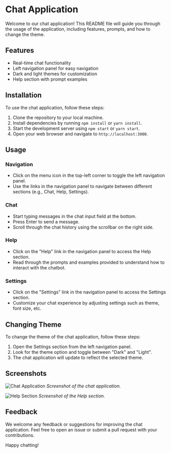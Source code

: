 # Chat Application

Welcome to our chat application! This README file will guide you through the usage of the application, including features, prompts, and how to change the theme.

## Features

- Real-time chat functionality
- Left navigation panel for easy navigation
- Dark and light themes for customization
- Help section with prompt examples

## Installation

To use the chat application, follow these steps:

1. Clone the repository to your local machine.
2. Install dependencies by running `npm install` or `yarn install`.
3. Start the development server using `npm start` or `yarn start`.
4. Open your web browser and navigate to `http://localhost:3000`.

## Usage

### Navigation

- Click on the menu icon in the top-left corner to toggle the left navigation panel.
- Use the links in the navigation panel to navigate between different sections (e.g., Chat, Help, Settings).

### Chat

- Start typing messages in the chat input field at the bottom.
- Press Enter to send a message.
- Scroll through the chat history using the scrollbar on the right side.

### Help

- Click on the "Help" link in the navigation panel to access the Help section.
- Read through the prompts and examples provided to understand how to interact with the chatbot.

### Settings

- Click on the "Settings" link in the navigation panel to access the Settings section.
- Customize your chat experience by adjusting settings such as theme, font size, etc.

## Changing Theme

To change the theme of the chat application, follow these steps:

1. Open the Settings section from the left navigation panel.
2. Look for the theme option and toggle between "Dark" and "Light".
3. The chat application will update to reflect the selected theme.

## Screenshots

![Chat Application](/images/chat-app.png)
*Screenshot of the chat application.*

![Help Section](/images/help-section.png)
*Screenshot of the Help section.*

## Feedback

We welcome any feedback or suggestions for improving the chat application. Feel free to open an issue or submit a pull request with your contributions.

Happy chatting!
